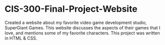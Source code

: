 # CIS-300-Final-Project-Website

Created a website about my favorite video game development studio, SuperGiant Games. This website discusses the aspects of their games that I love, and mentions some of my favorite characters.
This project was written in HTML & CSS.
